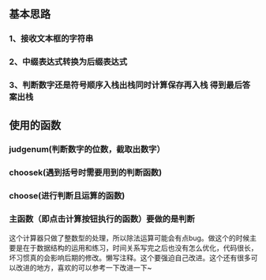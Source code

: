 ## 基本思路
### 1、接收文本框的字符串
### 2、中缀表达式转换为后缀表达式
### 3、判断数字还是符号顺序入栈出栈同时计算保存再入栈  得到最后答案出栈
## 使用的函数
### judgenum(判断数字的位数，截取出数字）
### choosek(遇到括号时需要用到的判断函数)
### choose(进行判断且运算的函数)
### 主函数（即点击计算按钮执行的函数）要做的是判断
这个计算器只做了整数型的处理，所以除法运算可能会有点bug。做这个的时候主要是在于数据结构的运用和练习，时间关系写完之后也没有怎么优化，代码很长，坏习惯真的会影响后期的修改。懒写注释。这个要强迫自己改进。这个还有很多可以改进的地方，喜欢的可以参考一下改进一下~
